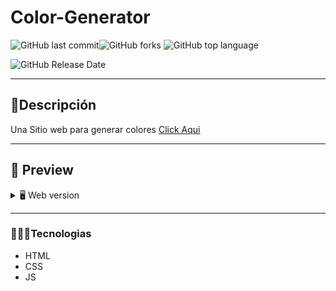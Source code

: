 # Color-Generator
![GitHub last commit](https://img.shields.io/github/last-commit/Alane-Tc/Color-Generator?style=for-the-badge)![GitHub forks](https://img.shields.io/github/forks/Alane-Tc/Color-Generator?style=for-the-badge) ![GitHub top language](https://img.shields.io/github/languages/top/Alane-Tc/Color-Generator?style=for-the-badge)

![GitHub Release Date](https://img.shields.io/github/release-date/Alane-Tc/Color-Generator?style=for-the-badge) 

------------


## 📝Descripción
Una Sitio web para generar colores [Click Aqui](https://generadordecolores.netlify.app/ "Click Aqui")

------------

## 🎨 Preview
<details>
    <summary>🖥 Web version</summary>

![](https://github.com/Alane-Tc/Color-Generator/blob/master/src/img/ss.JPG?raw=true)

</details>

</details>

------------


### 👩🏻‍💻Tecnologias
- HTML
- CSS
- JS

